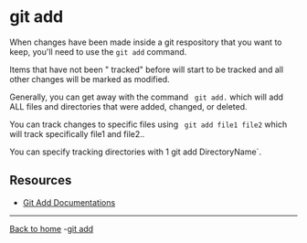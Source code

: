 # git add

When changes have been made inside a git respository that you want to keep, you'll need to use the `git add` command.

Items that have not been " tracked"  before will start to be tracked and all other changes will be marked as modified.

Generally, you can get away with the command ` git add.` which will add ALL files and directories that were added, changed, or deleted.

You can track changes to specific files using ` git add file1 file2` which will track specifically file1 and file2..

You can specify tracking directories with 1 git add DirectoryName`. 
## Resources 

- [Git Add Documentations](https://git-scm.com/docs/git-add)

---

[Back to home](../README.md)
-[git add](./Commands/Add.md)